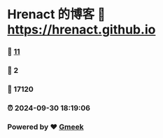 # Hrenact 的博客 :link: https://hrenact.github.io 
### :page_facing_up: [11](https://hrenact.github.io/tag.html) 
### :speech_balloon: 2 
### :hibiscus: 17120 
### :alarm_clock: 2024-09-30 18:19:06 
### Powered by :heart: [Gmeek](https://github.com/Meekdai/Gmeek)
